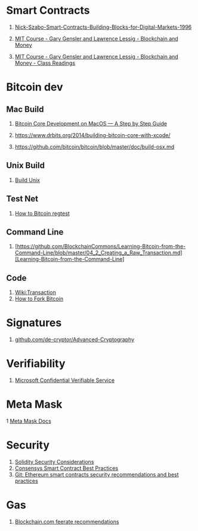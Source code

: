 


# Smart Contracts
1. [Nick-Szabo-Smart-Contracts-Building-Blocks-for-Digital-Markets-1996](http://www.truevaluemetrics.org/DBpdfs/BlockChain/Nick-Szabo-Smart-Contracts-Building-Blocks-for-Digital-Markets-1996-14591.pdf)

2. [MIT Course - Gary Gensler and Lawrence Lessig - Blockchain and Money](https://ocw.mit.edu/courses/sloan-school-of-management/15-s12-blockchain-and-money-fall-2018/#)

3. [MIT Course - Gary Gensler and Lawrence Lessig - Blockchain and Money - Class Readings](https://ocw.mit.edu/courses/sloan-school-of-management/15-s12-blockchain-and-money-fall-2018/readings/)


# Bitcoin dev
## Mac Build
1. [Bitcoin Core Development on MacOS — A Step by Step Guide](https://medium.com/coincorner/bitcoin-core-development-on-macos-a-step-by-step-guide-5ecf8b17eb49)

2. https://www.drbits.org/2014/building-bitcoin-core-with-xcode/

3. https://github.com/bitcoin/bitcoin/blob/master/doc/build-osx.md

## Unix Build
1. [Build Unix](https://github.com/bitcoin/bitcoin/blob/master/doc/build-unix.md)

## Test Net
1. [How to Bitcoin regtest](https://gist.github.com/System-Glitch/cb4e87bf1ae3fec9925725bb3ebe223a)

## Command Line

1. [https://github.com/BlockchainCommons/Learning-Bitcoin-from-the-Command-Line/blob/master/04_2_Creating_a_Raw_Transaction.md][Learning-Bitcoin-from-the-Command-Line]

## Code
1. [Wiki:Transaction](https://en.bitcoin.it/wiki/Transaction)
1. [How to Fork Bitcoin](https://medium.com/@jordan.baczuk/how-to-fork-bitcoin-part-2-59b9eddb49a4)


# Signatures
1. [github.com/de-cryptor/Advanced-Cryptography](https://github.com/de-cryptor/Advanced-Cryptography)


# Verifiability
1. [Microsoft Confidential Verifiable Service](https://github.com/microsoft/CCF/blob/main/CCF-TECHNICAL-REPORT.pdf)


# Meta Mask
1 [Meta Mask Docs](https://docs.metamask.io/guide/metamask-extension-provider.html#installation)

# Security
1. [Solidity Security Considerations](https://docs.soliditylang.org/en/v0.8.6/security-considerations.html)
2. [Consensys Smart Contract Best Practices](https://consensys.github.io/smart-contract-best-practices/)
3. [Git: Ethereum smart contracts security recommendations and best practices](https://github.com/guylando/KnowledgeLists/blob/master/EthereumSmartContracts.md)


# Gas
1. [Blockchain.com feerate recommendations](https://b10c.me/mempool-observations/3-blockchaincom-recommendations/)


